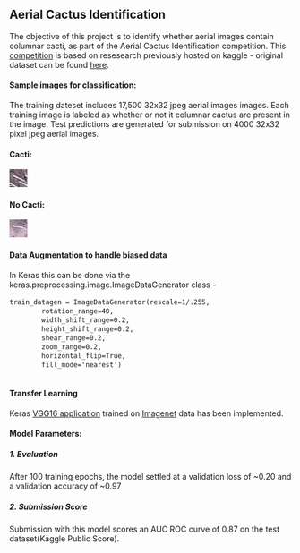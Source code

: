 <h2>Aerial Cactus Identification</h2>

The objective of this project is to identify whether aerial images contain columnar cacti, as part of the Aerial Cactus Identification competition. This [competition](https://www.kaggle.com/c/aerial-cactus-identification) is based on resesearch previously hosted on kaggle - original dataset can be found [here](https://www.kaggle.com/c/aerial-cactus-identification/data).

<h4>Sample images for classification:</h4>

The training dateset includes 17,500 32x32 jpeg aerial images images. Each training image is labeled as whether or not it columnar cactus are present in the image. Test predictions are generated for submission on 4000 32x32 pixel jpeg aerial images.

<h4>Cacti:</h4>

![Cacti:](https://github.com/Deepthi-cloud/Machine-Learning-Capstone-Project-/blob/master/Images/000c8a36845c0208e833c79c1bffedd1.jpg)

<h4>No Cacti:</h4>

![No Cacti:](https://github.com/Deepthi-cloud/Machine-Learning-Capstone-Project-/blob/master/Images/00ba3da3fe6d600703e28dece68fbb12.jpg)


<h4>Data Augmentation to handle biased data</h4>

In Keras this can be done via the keras.preprocessing.image.ImageDataGenerator class -

```
train_datagen = ImageDataGenerator(rescale=1/.255,
        rotation_range=40,
        width_shift_range=0.2,
        height_shift_range=0.2,
        shear_range=0.2,
        zoom_range=0.2,
        horizontal_flip=True,
        fill_mode='nearest')
       
```
<h4>Transfer Learning</h4> 

Keras [VGG16 application](https://keras.io/applications/#vgg16) trained on [Imagenet](http://image-net.org/explore) data has been implemented. 

<h4>Model Parameters:</h4>

<h5>1. Evaluation</h5>

After 100 training epochs, the model settled at a validation loss of ~0.20 and a validation accuracy of ~0.97

<h5>2. Submission Score</h5>

Submission with this model scores an AUC ROC curve of 0.87 on the test dataset(Kaggle Public Score).
